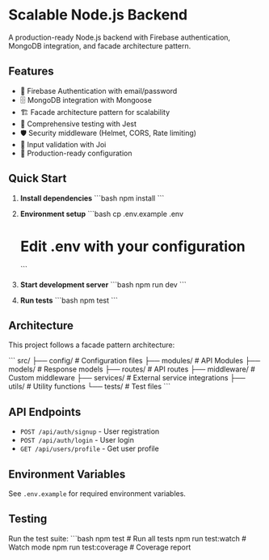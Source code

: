 # Scalable Node.js Backend

A production-ready Node.js backend with Firebase authentication, MongoDB integration, and facade architecture pattern.

## Features

- 🔐 Firebase Authentication with email/password
- 🗄️ MongoDB integration with Mongoose
- 🏗️ Facade architecture pattern for scalability
- 🧪 Comprehensive testing with Jest
- 🛡️ Security middleware (Helmet, CORS, Rate limiting)
- 📝 Input validation with Joi
- 🚀 Production-ready configuration

## Quick Start

1. **Install dependencies**
   \`\`\`bash
   npm install
   \`\`\`

2. **Environment setup**
   \`\`\`bash
   cp .env.example .env
   # Edit .env with your configuration
   \`\`\`

3. **Start development server**
   \`\`\`bash
   npm run dev
   \`\`\`

4. **Run tests**
   \`\`\`bash
   npm test
   \`\`\`

## Architecture

This project follows a facade pattern architecture:

\`\`\`
src/
├── config/          # Configuration files
├── modules/         # API Modules
├── models/          # Response models
├── routes/          # API routes
├── middleware/      # Custom middleware
├── services/        # External service integrations
├── utils/           # Utility functions
└── tests/           # Test files
\`\`\`

## API Endpoints

- `POST /api/auth/signup` - User registration
- `POST /api/auth/login` - User login
- `GET /api/users/profile` - Get user profile

## Environment Variables

See `.env.example` for required environment variables.

## Testing

Run the test suite:
\`\`\`bash
npm test                # Run all tests
npm run test:watch      # Watch mode
npm run test:coverage   # Coverage report
